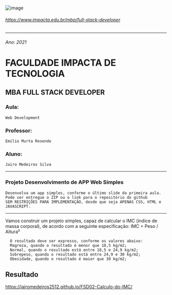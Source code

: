 ![image](https://user-images.githubusercontent.com/69281962/138617122-5ea529c6-ca29-480d-ab0c-0d459171c37e.png)
###### https://www.impacta.edu.br/mba/full-stack-developer
---

###### Ano: 2021
# FACULDADE IMPACTA DE TECNOLOGIA

## MBA FULL STACK DEVELOPER

### Aula:
    Web Development
### Professor: 
    Emilio Murta Resende
### Aluno: 
    Jairo Medeiros Silva

---
### Projeto Desenvolvimento de APP Web Simples
    Desenvolva um app simples, conforme o último slide da primeira aula.
    Pode ser entregue o ZIP ou o link para o repositório do github
    SEM RESTRIÇÕES PARA IMPLEMENTAÇÃO, desde que seja APENAS CSS, HTML e JAVASCRIPT.
---

Vamos construir um projeto simples, capaz de calcular o IMC (índice de massa corporal), de acordo com a seguinte especificação:
IMC = Peso / Altura²

      O resultado deve ser expresso, conforme os valores abaixo:
      Magreza, quando o resultado é menor que 18,5 kg/m2;
      Normal, quando o resultado está entre 18,5 e 24,9 kg/m2;
      Sobrepeso, quando o resultado está entre 24,9 e 30 kg/m2;
      Obesidade, quando o resultado é maior que 30 kg/m2;
## Resultado
   https://jairomedeiros2512.github.io/FSD02-Calculo-do-IMC/

